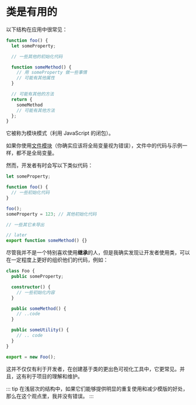 # 类是有用的

以下结构在应用中很常见：

```ts
function foo() {
  let someProperty;

  // 一些其他的初始化代码

  function someMethod() {
    // 用 someProperty 做一些事情
    // 可能有其他属性
  }

  // 可能有其他的方法
  return {
    someMethod
    // 可能有其他方法
  };
}
```

它被称为模块模式（利用 JavaScript 的闭包）。

如果你使用[文件模块](../project/modules.md#文件模块)（你确实应该将全局变量视为错误），文件中的代码与示例一样，都不是全局变量。

然而，开发者有时会写以下类似代码：

```ts
let someProperty;

function foo() {
  // 一些初始化代码
}

foo();
someProperty = 123; // 其他初始化代码

// 一些其它未导出

// later
export function someMethod() {}
```

尽管我并不是一个特别喜欢使用**继承**的人，但是我确实发现让开发者使用类，可以在一定程度上更好的组织他们的代码，例如：

```ts
class Foo {
  public someProperty;

  constructor() {
    // 一些初始化内容
  }

  public someMethod() {
    // ..code
  }

  public someUtility() {
    // .. code
  }
}

export = new Foo();
```

这并不仅仅有利于开发者，在创建基于类的更出色可视化工具中，它更常见。并且，这有利于项目的理解和维护。

::: tip
在浅层次的结构中，如果它们能够提供明显的重复使用和减少模版的好处，那么在这个观点里，我并没有错误。
:::
